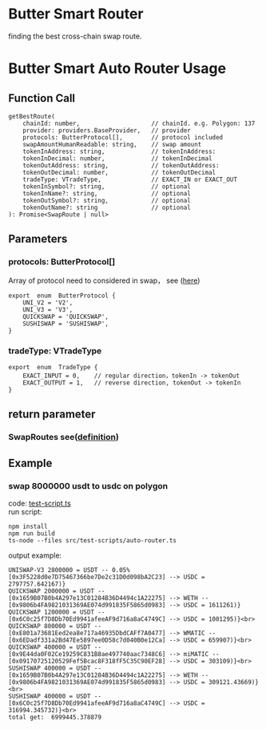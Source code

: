 # Butter Smart Router

finding the best cross-chain swap route.

# Butter Smart Auto Router Usage

## Function Call

```
getBestRoute(
	chainId: number,					// chainId. e.g. Polygon: 137
	provider: providers.BaseProvider,	// provider
	protocols: ButterProtocol[],		// protocol included
	swapAmountHumanReadable: string,	// swap amount
	tokenInAddress: string,				// tokenInAddress:
	tokenInDecimal: number,				// tokenInDecimal
	tokenOutAddress: string,			// tokenOutAddress:
	tokenOutDecimal: number,			// tokenOutDecimal
	tradeType: VTradeType,				// EXACT_IN or EXACT_OUT
	tokenInSymbol?: string,				// optional
	tokenInName?: string,				// optional
	tokenOutSymbol?: string,			// optional
	tokenOutName?: string				// optional
): Promise<SwapRoute | null>
```

## Parameters

### protocols: ButterProtocol[]

Array of protocol need to considered in swap， see ([here](https://github.com/ButterTeam/Butter-smart-router/blob/master/src/util/protocol.ts))

```
export  enum  ButterProtocol {
	UNI_V2 = 'V2',
	UNI_V3 = 'V3',
	QUICKSWAP = 'QUICKSWAP',
	SUSHISWAP = 'SUSHISWAP',
}
```

### tradeType: VTradeType

```
export  enum  TradeType {
	EXACT_INPUT = 0,	// regular direction，tokenIn -> tokenOut
	EXACT_OUTPUT = 1,	// reverse direction, tokenOut -> tokenIn
}
```

## return parameter

### SwapRoutes see([definition](https://github.com/butternetwork/butter-smart-router/blob/master/src/routers/router.ts#L25))

## Example

### swap 8000000 usdt to usdc on polygon

code: [test-script.ts](https://github.com/butternetwork/butter-smart-router/blob/master/src/test-scripts/auto-router.ts) <br>
run script:

```
npm install
npm run build
ts-node --files src/test-scripts/auto-router.ts
```

output example:

```
UNISWAP-V3 2800000 = USDT -- 0.05% [0x3F5228d0e7D75467366be7De2c31D0d098bA2C23] --> USDC = 2797757.642167)}
QUICKSWAP 2000000 = USDT -- [0x1659B07B0b4A297e13C01284B36D4494c1A22275] --> WETH -- [0x9806b4FA9821031369AE074d991835F5865d0983] --> USDC = 1611261)}
QUICKSWAP 1200000 = USDT -- [0x6C0c25f7D8Db70Ed9941afeeAF9d716a8aC4749C] --> USDC = 1001295)}<br>
QUICKSWAP 800000 = USDT -- [0xE801a73681Eed2ea8e717a46935DbdCAFf7A0477] --> WMATIC -- [0x6EDadf331a2Bd47Ee5897ee0D58c7d040B0e12Ca] --> USDC = 659907)}<br>
QUICKSWAP 400000 = USDT -- [0x9E44da0F02Ce19259C831B8ae497740aac7348C6] --> miMATIC -- [0x09170725120529Fef5Bcac8F318fF5C35C90EF28] --> USDC = 303109)}<br>
SUSHISWAP 400000 = USDT -- [0x1659B07B0b4A297e13C01284B36D4494c1A22275] --> WETH -- [0x9806b4FA9821031369AE074d991835F5865d0983] --> USDC = 309121.43669)}<br>
SUSHISWAP 400000 = USDT -- [0x6C0c25f7D8Db70Ed9941afeeAF9d716a8aC4749C] --> USDC = 316994.345732)}<br>
total get:  6999445.378879
```
